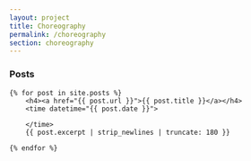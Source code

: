 ```yaml
---
layout: project
title: Choreography
permalink: /choreography
section: choreography
---
```


<section>

  <h3>Posts</h3>


    {% for post in site.posts %}
        <h4><a href="{{ post.url }}">{{ post.title }}</a></h4>
        <time datetime="{{ post.date }}">

        </time>
        {{ post.excerpt | strip_newlines | truncate: 180 }}

    {% endfor %}


</section>
